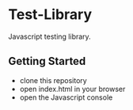 # Test-Library

Javascript testing library.

## Getting Started
* clone this repository
* open index.html in your browser
* open the Javascript console
